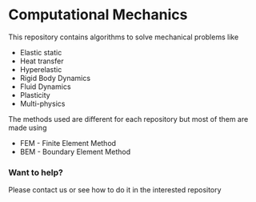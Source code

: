 # Computational Mechanics

This repository contains algorithms to solve mechanical problems like

* Elastic static
* Heat transfer
* Hyperelastic 
* Rigid Body Dynamics
* Fluid Dynamics
* Plasticity
* Multi-physics

The methods used are different for each repository but most of them are made using

* FEM - Finite Element Method
* BEM - Boundary Element Method

### Want to help?

Please contact us or see how to do it in the interested repository
